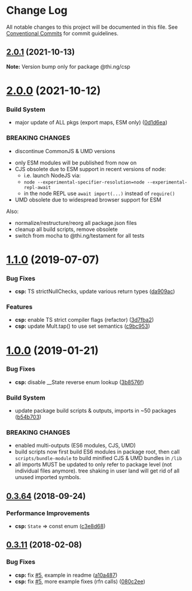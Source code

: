 # Change Log

All notable changes to this project will be documented in this file.
See [Conventional Commits](https://conventionalcommits.org) for commit guidelines.

## [2.0.1](https://github.com/thi-ng/umbrella/compare/@thi.ng/csp@2.0.0...@thi.ng/csp@2.0.1) (2021-10-13)

**Note:** Version bump only for package @thi.ng/csp





# [2.0.0](https://github.com/thi-ng/umbrella/compare/@thi.ng/csp@1.1.74...@thi.ng/csp@2.0.0) (2021-10-12)


### Build System

* major update of ALL pkgs (export maps, ESM only) ([0d1d6ea](https://github.com/thi-ng/umbrella/commit/0d1d6ea9fab2a645d6c5f2bf2591459b939c09b6))


### BREAKING CHANGES

* discontinue CommonJS & UMD versions

- only ESM modules will be published from now on
- CJS obsolete due to ESM support in recent versions of node:
  - i.e. launch NodeJS via:
  - `node --experimental-specifier-resolution=node --experimental-repl-await`
  - in the node REPL use `await import(...)` instead of `require()`
- UMD obsolete due to widespread browser support for ESM

Also:
- normalize/restructure/reorg all package.json files
- cleanup all build scripts, remove obsolete
- switch from mocha to @thi.ng/testament for all tests






#  [1.1.0](https://github.com/thi-ng/umbrella/compare/@thi.ng/csp@1.0.19...@thi.ng/csp@1.1.0) (2019-07-07) 

###  Bug Fixes 

- **csp:** TS strictNullChecks, update various return types ([da909ac](https://github.com/thi-ng/umbrella/commit/da909ac)) 

###  Features 

- **csp:** enable TS strict compiler flags (refactor) ([3d7fba2](https://github.com/thi-ng/umbrella/commit/3d7fba2)) 
- **csp:** update Mult.tap() to use set semantics ([c9bc953](https://github.com/thi-ng/umbrella/commit/c9bc953)) 

#  [1.0.0](https://github.com/thi-ng/umbrella/compare/@thi.ng/csp@0.3.79...@thi.ng/csp@1.0.0) (2019-01-21) 

###  Bug Fixes 

- **csp:** disable __State reverse enum lookup ([3b8576f](https://github.com/thi-ng/umbrella/commit/3b8576f)) 

###  Build System 

- update package build scripts & outputs, imports in ~50 packages ([b54b703](https://github.com/thi-ng/umbrella/commit/b54b703)) 

###  BREAKING CHANGES 

- enabled multi-outputs (ES6 modules, CJS, UMD) 
- build scripts now first build ES6 modules in package root, then call   `scripts/bundle-module` to build minified CJS & UMD bundles in `/lib` 
- all imports MUST be updated to only refer to package level   (not individual files anymore). tree shaking in user land will get rid of   all unused imported symbols. 

##  [0.3.64](https://github.com/thi-ng/umbrella/compare/@thi.ng/csp@0.3.63...@thi.ng/csp@0.3.64) (2018-09-24) 

###  Performance Improvements 

- **csp:** `State` => const enum ([c3e8d68](https://github.com/thi-ng/umbrella/commit/c3e8d68)) 

##  [0.3.11](https://github.com/thi-ng/umbrella/compare/@thi.ng/csp@0.3.10...@thi.ng/csp@0.3.11) (2018-02-08) 

###  Bug Fixes 

- **csp:** fix [#5](https://github.com/thi-ng/umbrella/issues/5), example in readme ([a10a487](https://github.com/thi-ng/umbrella/commit/a10a487)) 
- **csp:** fix [#5](https://github.com/thi-ng/umbrella/issues/5), more example fixes (rfn calls) ([080c2ee](https://github.com/thi-ng/umbrella/commit/080c2ee))
